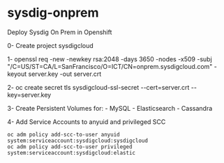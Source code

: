 # sysdig-onprem
Deploy Sysdig On Prem in Openshift

0- Create project sysdigcloud

1- openssl req -new -newkey rsa:2048 -days 3650 -nodes -x509 -subj "/C=US/ST=CA/L=SanFrancisco/O=ICT/CN=onprem.sysdigcloud.com" -keyout server.key -out server.crt

2- oc create secret tls sysdigcloud-ssl-secret --cert=server.crt --key=server.key

3- Create Persistent Volumes for:
    - MySQL
    - Elasticsearch
    - Cassandra

4- Add Service Accounts to anyuid and privileged SCC

  ```
  oc adm policy add-scc-to-user anyuid system:serviceaccount:sysdigcloud:sysdigcloud
  oc adm policy add-scc-to-user privileged system:serviceaccount:sysdigcloud:elastic
  ```
